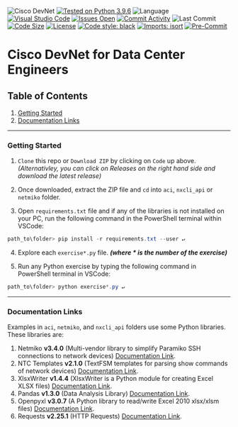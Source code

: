 ![Cisco DevNet](https://img.shields.io/badge/Cisco-DevNet-blue)
[![Tested on Python 3.9.6](https://img.shields.io/badge/Python%203.6+-white.svg?logo=python)](https://www.python.org/downloads)
![Language](https://img.shields.io/github/languages/top/Tes3awy/DataCenter-DevNet)
[![Visual Studio Code](https://img.shields.io/badge/1.58.0-blue.svg?logo=visual-studio-code)](https://code.visualstudio.com/)
[![Issues Open](https://img.shields.io/github/issues/Tes3awy/DataCenter-DevNet)](https://github.com/Tes3awy/DataCenter-DevNet/issues)
[![Commit Activity](https://img.shields.io/github/commit-activity/m/Tes3awy/DataCenter-DevNet)](https://github.com/Tes3awy/DataCenter-DevNet/commits/main)
![Last Commit](https://img.shields.io/github/last-commit/Tes3awy/DataCenter-DevNet)
[![Code Size](https://img.shields.io/github/languages/code-size/Tes3awy/DataCenter-DevNet?color=green)](https://github.com/Tes3awy/DataCenter-DevNet)
[![License](https://img.shields.io/github/license/Tes3awy/DataCenter-DevNet)](https://github.com/Tes3awy/DataCenter-DevNet/blob/main/LICENSE)
[![Code style: black](https://img.shields.io/badge/code%20style-black-000000.svg)](https://github.com/psf/black)
[![Imports: isort](https://img.shields.io/badge/%20imports-isort-%231674b1?style=flat&labelColor=ef8336)](https://pycqa.github.io/isort/)
[![Pre-Commit](https://img.shields.io/badge/pre--commit-enabled-brightgreen?logo=pre-commit&logoColor=white)](https://github.com/pre-commit/pre-commit)

# Cisco DevNet for Data Center Engineers

## Table of Contents

1. [Getting Started](#getting-started)
2. [Documentation Links](#documentation-links)

---

### Getting Started

1. `Clone` this repo or `Download ZIP` by clicking on `Code` up above.
   _(Alternativley, you can click on Releases on the right hand side and download the latest release)_

2. Once downloaded, extract the ZIP file and `cd` into `aci`, `nxcli_api` or `netmiko` folder.

3. Open `requirements.txt` file and if any of the libraries is not installed on your PC, run the following command in the PowerShell terminal within VSCode:

```powershell
path_to\folder> pip install -r requirements.txt --user ↵
```

4. Explore each `exercise*.py` file. _**(where **\*** is the number of the exercise)**_

5. Run any Python exercise by typing the following command in PowerShell terminal in VSCode:

```powershell
path_to\folder> python exercise*.py ↵
```

---

### Documentation Links

Examples in `aci`, `netmiko`, and `nxcli_api` folders use some Python libraries. These libraries are:

1. Netmiko **v3.4.0** (Multi-vendor library to simplify Paramiko SSH connections to network devices) [Documentation Link](https://github.com/ktbyers/netmiko/blob/develop/README.md).
2. NTC Templates **v2.1.0** (TextFSM templates for parsing show commands of network devices) [Documentation Link](https://github.com/networktocode/ntc-templates).
3. XlsxWriter **v1.4.4** (XlsxWriter is a Python module for creating Excel XLSX files) [Documentation Link](https://xlsxwriter.readthedocs.io/).
4. Pandas **v1.3.0** (Data Analysis Library) [Documentation Link](https://pandas.pydata.org/docs/).
5. Openpyxl **v3.0.7** (A Python library to read/write Excel 2010 xlsx/xlsm files) [Documentation Link](https://openpyxl.readthedocs.io/en/stable/).
6. Requests **v2.25.1** (HTTP Requests) [Documentation Link](https://docs.python-requests.org/en/master/).
